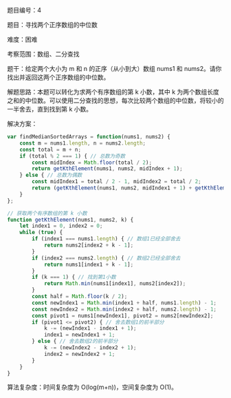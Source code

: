 题目编号：4

题目：寻找两个正序数组的中位数

难度：困难

考察范围：数组、二分查找

题干：给定两个大小为 m 和 n 的正序（从小到大）数组 nums1 和 nums2。请你找出并返回这两个正序数组的中位数。

解题思路：本题可以转化为求两个有序数组的第 k 小数，其中 k 为两个数组长度之和的中位数。可以使用二分查找的思想，每次比较两个数组的中位数，将较小的一半舍去，直到找到第 k 小数。

解决方案：

```javascript
var findMedianSortedArrays = function(nums1, nums2) {
    const m = nums1.length, n = nums2.length;
    const total = m + n;
    if (total % 2 === 1) { // 总数为奇数
        const midIndex = Math.floor(total / 2);
        return getKthElement(nums1, nums2, midIndex + 1);
    } else { // 总数为偶数
        const midIndex1 = total / 2 - 1, midIndex2 = total / 2;
        return (getKthElement(nums1, nums2, midIndex1 + 1) + getKthElement(nums1, nums2, midIndex2 + 1)) / 2;
    }
};

// 获取两个有序数组的第 k 小数
function getKthElement(nums1, nums2, k) {
    let index1 = 0, index2 = 0;
    while (true) {
        if (index1 === nums1.length) { // 数组1已经全部舍去
            return nums2[index2 + k - 1];
        }
        if (index2 === nums2.length) { // 数组2已经全部舍去
            return nums1[index1 + k - 1];
        }
        if (k === 1) { // 找到第1小数
            return Math.min(nums1[index1], nums2[index2]);
        }
        const half = Math.floor(k / 2);
        const newIndex1 = Math.min(index1 + half, nums1.length) - 1;
        const newIndex2 = Math.min(index2 + half, nums2.length) - 1;
        const pivot1 = nums1[newIndex1], pivot2 = nums2[newIndex2];
        if (pivot1 <= pivot2) { // 舍去数组1的前半部分
            k -= (newIndex1 - index1 + 1);
            index1 = newIndex1 + 1;
        } else { // 舍去数组2的前半部分
            k -= (newIndex2 - index2 + 1);
            index2 = newIndex2 + 1;
        }
    }
}
```

算法复杂度：时间复杂度为 O(log(m+n))，空间复杂度为 O(1)。